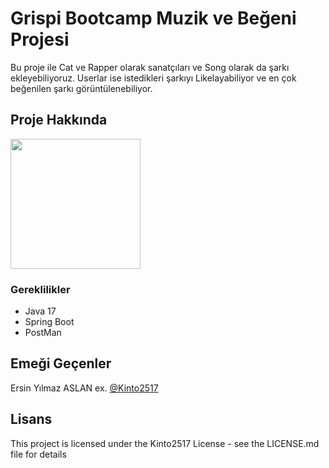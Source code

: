 # Grispi Bootcamp Muzik ve Beğeni Projesi

Bu proje ile Cat ve Rapper olarak sanatçıları ve Song olarak da şarkı ekleyebiliyoruz. Userlar ise istedikleri şarkıyı Likelayabiliyor ve en çok beğenilen şarkı görüntülenebiliyor.   

## Proje Hakkında

<img style="width:13rem; height:auto" src="https://raw.githubusercontent.com/Kinto2517/Bootcamp/rappers/img/mostliked.jpeg"/>


### Gereklilikler

* Java 17
* Spring Boot
* PostMan


## Emeği Geçenler

Ersin Yılmaz ASLAN
ex. [@Kinto2517](https://github.com/Kinto2517)

## Lisans

This project is licensed under the Kinto2517 License - see the LICENSE.md file for details
